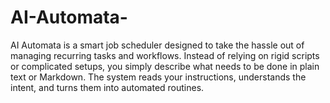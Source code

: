 # AI-Automata-
AI Automata is a smart job scheduler designed to take the hassle out of managing recurring tasks and workflows. Instead of relying on rigid scripts or complicated setups, you simply describe what needs to be done in plain text or Markdown. The system reads your instructions, understands the intent, and turns them into automated routines.
